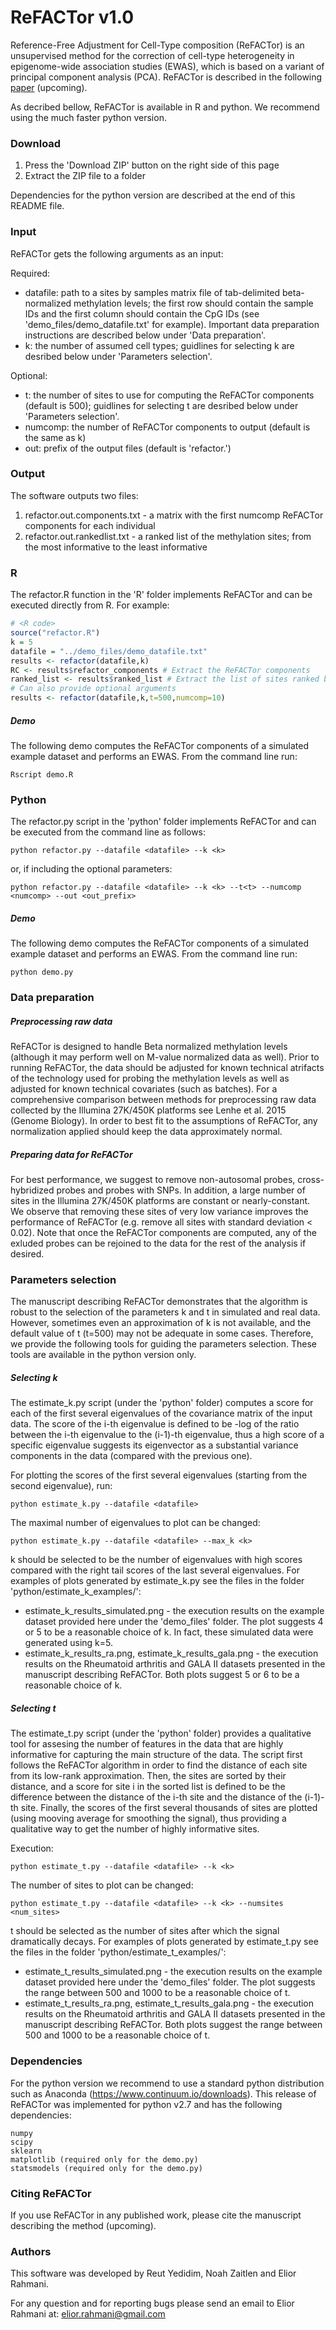 # ReFACTor v1.0

Reference-Free Adjustment for Cell-Type composition (ReFACTor) is an unsupervised method for the correction of cell-type heterogeneity in epigenome-wide association studies (EWAS), which is based on a variant of principal component analysis (PCA). ReFACTor is described in the following [paper](http://) (upcoming).

As decribed bellow, ReFACTor is available in R and python. We recommend using the much faster python version.

### Download

1. Press the 'Download ZIP' button on the right side of this page
2. Extract the ZIP file to a folder

Dependencies for the python version are described at the end of this README file.

### Input

ReFACTor gets the following arguments as an input:

Required:
  * datafile: path to a sites by samples matrix file of tab-delimited beta-normalized methylation levels; the first row should contain the sample IDs and the first column should contain the CpG IDs (see 'demo_files/demo_datafile.txt' for example). Important data preparation  instructions are described below under 'Data preparation'.
  * k: the number of assumed cell types; guidlines for selecting k are desribed below under 'Parameters selection'.

Optional:
  * t: the number of sites to use for computing the ReFACTor components (default is 500); guidlines for selecting t are desribed below under 'Parameters selection'.
  * numcomp: the number of ReFACTor components to output (default is the same as k)
  * out: prefix of the output files (default is 'refactor.')

### Output

The software outputs two files:

1. refactor.out.components.txt - a matrix with the first numcomp ReFACTor components for each individual
2. refactor.out.rankedlist.txt - a ranked list of the methylation sites; from the most informative to the least informative

### R

The refactor.R function in the 'R' folder implements ReFACTor and can be executed directly from R. For example:

```R
# <R code>
source("refactor.R")
k = 5
datafile = "../demo_files/demo_datafile.txt"
results <- refactor(datafile,k)
RC <- results$refactor_components # Extract the ReFACTor components
ranked_list <- results$ranked_list # Extract the list of sites ranked by ReFACTor
# Can also provide optional arguments
results <- refactor(datafile,k,t=500,numcomp=10)
```

##### Demo
The following demo computes the ReFACTor components of a simulated example dataset and performs an EWAS. From the command line run:

```
Rscript demo.R
```


### Python

The refactor.py script in the 'python' folder implements ReFACTor and can be executed from the command line as follows:

```
python refactor.py --datafile <datafile> --k <k>
```
or, if including the optional parameters:
```
python refactor.py --datafile <datafile> --k <k> --t<t> --numcomp <numcomp> --out <out_prefix>
```

##### Demo

The following demo computes the ReFACTor components of a simulated example dataset and performs an EWAS. From the command line run:

```
python demo.py
```

### Data preparation

##### Preprocessing raw data
ReFACTor is designed to handle Beta normalized methylation levels (although it may perform well on M-value normalized data as well). Prior to running ReFACTor, the data should be adjusted for known technical atrifacts of the technology used for probing the methylation levels as well as adjusted for known technical covariates (such as batches). For a comprehensive comparison between methods for preprocessing raw data collected by the Illumina 27K/450K platforms see Lenhe et al. 2015 (Genome Biology). In order to best fit to the assumptions of ReFACTor, any normalization applied should keep the data approximately normal.

##### Preparing data for ReFACTor
For best performance, we suggest to remove non-autosomal probes, cross-hybridized probes and probes with SNPs. In addition, a large number of sites in the Illumina 27K/450K platforms are constant or nearly-constant. We observe that removing these sites of very low variance improves the performance of ReFACTor (e.g. remove all sites with standard deviation < 0.02). Note that once the ReFACTor components are computed, any of the exluded probes can be rejoined to the data for the rest of the analysis if desired.


### Parameters selection

The manuscript describing ReFACTor demonstrates that the algorithm is robust to the selection of the parameters k and t in simulated and real data. However, sometimes even an approximation of k is not available, and the default value of t (t=500) may not be adequate in some cases. Therefore, we provide the following tools for guiding the parameters selection. These tools are available in the python version only.

##### Selecting k

The estimate_k.py script (under the 'python' folder) computes a score for each of the first several eigenvalues of the covariance matrix of the input data. The score of the i-th eigenvalue is defined to be -log of the ratio between the i-th eigenvalue to the (i-1)-th eigenvalue, thus a high score of a specific eigenvalue suggests its eigenvector as a substantial variance components in the data (compared with the previous one).

For plotting the scores of the first several eigenvalues (starting from the second eigenvalue), run:
```
python estimate_k.py --datafile <datafile>
```
The maximal number of eigenvalues to plot can be changed:
```
python estimate_k.py --datafile <datafile> --max_k <k>
```

k should be selected to be the number of eigenvalues with high scores compared with the right tail scores of the last several eigenvalues. For examples of plots generated by estimate_k.py see the files in the folder 'python/estimate_k_examples/':

  * estimate_k_results_simulated.png - the execution results on the example dataset provided here under the 'demo_files' folder. The plot suggests 4 or 5 to be a reasonable choice of k. In fact, these simulated data were generated using k=5.
  * estimate_k_results_ra.png, estimate_k_results_gala.png - the execution results on the Rheumatoid arthritis and GALA II datasets presented in the manuscript describing ReFACTor. Both plots suggest 5 or 6 to be a reasonable choice of k.

##### Selecting t

The estimate_t.py script (under the 'python' folder) provides a qualitative tool for assesing the number of features in the data that are highly informative for capturing the main structure of the data. The script first follows the ReFACTor algorithm in order to find the distance of each site from its low-rank approximation. Then, the sites are sorted by their distance, and a score for site i in the sorted list is defined to be the difference between the distance of the i-th site and the distance of the (i-1)-th site. Finally, the scores of the first several thousands of sites are plotted (using mooving average for smoothing the signal), thus providing a qualitative way to get the number of highly informative sites.

Execution:
```
python estimate_t.py --datafile <datafile> --k <k>
```
The number of sites to plot can be changed:
```
python estimate_t.py --datafile <datafile> --k <k> --numsites <num_sites>
```

t should be selected as the number of sites after which the signal dramatically decays. For examples of plots generated by estimate_t.py see the files in the folder 'python/estimate_t_examples/':

  * estimate_t_results_simulated.png - the execution results on the example dataset provided here under the 'demo_files' folder. The plot suggests the range between 500 and 1000 to be a reasonable choice of t.
  * estimate_t_results_ra.png, estimate_t_results_gala.png - the execution results on the Rheumatoid arthritis and GALA II datasets presented in the manuscript describing ReFACTor. Both plots suggest the range between 500 and 1000 to be a reasonable choice of t.


### Dependencies

For the python version we recommend to use a standard python distribution such as Anaconda (https://www.continuum.io/downloads). This release of ReFACTor was implemented for python v2.7 and has the following dependencies:

    numpy
    scipy
    sklearn
    matplotlib (required only for the demo.py)
    statsmodels (required only for the demo.py)

### Citing ReFACTor

If you use ReFACTor in any published work, please cite the manuscript describing the method (upcoming).

### Authors

This software was developed by Reut Yedidim, Noah Zaitlen and Elior Rahmani.

For any question and for reporting bugs please send an email to Elior Rahmani at: elior.rahmani@gmail.com

